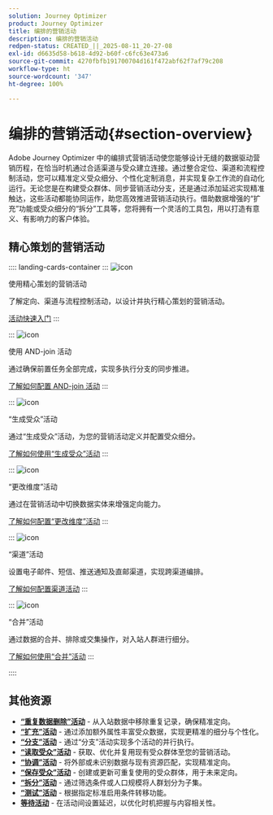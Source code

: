```yaml
---
solution: Journey Optimizer
product: Journey Optimizer
title: 编排的营销活动
description: 编排的营销活动
redpen-status: CREATED_||_2025-08-11_20-27-08
exl-id: d6635d58-b618-4d92-b60f-c6fc63e473a6
source-git-commit: 4270fbfb191700704d161f472abf62f7af79c208
workflow-type: ht
source-wordcount: '347'
ht-degree: 100%

---
```


# 编排的营销活动{#section-overview}

Adobe Journey Optimizer 中的编排式营销活动使您能够设计无缝的数据驱动营销历程，在恰当时机通过合适渠道与受众建立连接。通过整合定位、渠道和流程控制活动，您可以精准定义受众细分、个性化定制消息，并实现复杂工作流的自动化运行。无论您是在构建受众群体、同步营销活动分支，还是通过添加延迟实现精准触达，这些活动都能协同运作，助您高效推进营销活动执行。借助数据增强的“扩充”功能或受众细分的“拆分”工具等，您将拥有一个灵活的工具包，用以打造有意义、有影响力的客户体验。

## 精心策划的营销活动

:::: landing-cards-container
:::
![icon](https://cdn.experienceleague.adobe.com/icons/book.svg)

使用精心策划的营销活动

了解定向、渠道与流程控制活动，以设计并执行精心策划的营销活动。

[活动快速入门](../using/orchestrated/activities/about-activities.md)
:::

:::
![icon](https://cdn.experienceleague.adobe.com/icons/code-branch.svg)

使用 AND-join 活动

通过确保前置任务全部完成，实现多执行分支的同步推进。

[了解如何配置 AND-join 活动](../using/orchestrated/activities/and-join.md)
:::

:::
![icon](https://cdn.experienceleague.adobe.com/icons/bullseye.svg)

“生成受众”活动

通过“生成受众”活动，为您的营销活动定义并配置受众细分。

[了解如何使用“生成受众”活动](../using/orchestrated/activities/build-audience.md)
:::

:::
![icon](https://cdn.experienceleague.adobe.com/icons/gear.svg)

“更改维度”活动

通过在营销活动中切换数据实体来增强定向能力。

[了解如何配置“更改维度”活动](../using/orchestrated/activities/change-dimension.md)
:::

:::
![icon](https://cdn.experienceleague.adobe.com/icons/list-check.svg)

“渠道”活动

设置电子邮件、短信、推送通知及直邮渠道，实现跨渠道编排。

[了解如何配置渠道活动](../using/orchestrated/activities/channels.md)
:::

:::
![icon](https://cdn.experienceleague.adobe.com/icons/puzzle-piece.svg)

“合并”活动

通过数据的合并、排除或交集操作，对入站人群进行细分。

[了解如何使用“合并”活动](../using/orchestrated/activities/combine.md)
:::

::::


## 其他资源

- **[“重复数据删除”活动](../using/orchestrated/activities/deduplication.md)** - 从入站数据中移除重复记录，确保精准定向。
- **[“扩充”活动](../using/orchestrated/activities/enrichment.md)** - 通过添加额外属性丰富受众数据，实现更精准的细分与个性化。
- **[“分支”活动](../using/orchestrated/activities/fork.md)** - 通过“分支”活动实现多个活动的并行执行。
- **[“读取受众”活动](../using/orchestrated/activities/read-audience.md)** - 获取、优化并复用现有受众群体至您的营销活动。
- **[“协调”活动](../using/orchestrated/activities/reconciliation.md)** - 将外部或未识别数据与现有资源匹配，实现精准定向。
- **[“保存受众”活动](../using/orchestrated/activities/save-audience.md)** - 创建或更新可重复使用的受众群体，用于未来定向。
- **[“拆分”活动](../using/orchestrated/activities/split.md)** - 通过筛选条件或人口规模将人群划分为子集。
- **[“测试”活动](../using/orchestrated/activities/test.md)** - 根据指定标准启用条件转移功能。
- **[等待活动](../using/orchestrated/activities/wait.md)** - 在活动间设置延迟，以优化时机把握与内容相关性。
